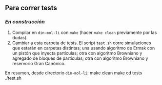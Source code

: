 ## Para correr tests
### _En construcción_
1. Compilar en `din-mol-li` con `make` (hacer `make clean` previamente por las dudas).
1. Cambiar a esta carpeta de tests. El script `test.sh` corre simulaciones que estarán en carpetas
distintas; una usando algoritmo de Ermak con un pistón que inyecta partículas; otra con algoritmo 
Browniano y agregado de bloques de partículas; otra con algoritmo Browniano y reservorio Gran Canónico.

En resumen, desde directorio `din-mol-li`:
		make clean
		make
		cd tests
		./test.sh
